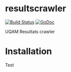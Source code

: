 resultscrawler
==============

[![Build Status](https://travis-ci.org/janicduplessis/resultscrawler.svg)](https://travis-ci.org/janicduplessis/resultscrawler)
[![GoDoc](https://godoc.org/github.com/janicduplessis/resultscrawler?status.svg)](https://godoc.org/github.com/janicduplessis/resultscrawler)

UQAM Resultats crawler

Installation
=============
Test
